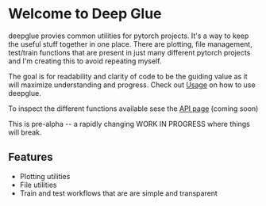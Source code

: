 # Welcome to Deep Glue

deepglue provies common utilities for pytorch projects. It's a way to keep the useful stuff together in one place. There are plotting, file management, test/train functions that are present in just many different pytorch projects and I'm creating this to avoid repeating myself.

The goal is for readability and clarity of code to be the guiding value as it will maximize understanding and progress. Check out [Usage](usage.md) on how to use deepglue.

To inspect the different functions available sese the [API page](api.md) (coming soon)

This is pre-alpha -- a rapidly changing WORK IN PROGRESS where things will break.

## Features
- Plotting utilities
- File utilities
- Train and test workflows that are are simple and transparent


